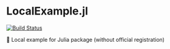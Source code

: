 # LocalExample.jl

[![Build Status](https://github.com/ZenanH/LocalExample.jl/actions/workflows/CI.yml/badge.svg?branch=master)](https://github.com/ZenanH/LocalExample.jl/actions/workflows/CI.yml?query=branch%3Amaster)

💽 Local example for Julia package (without official registration)